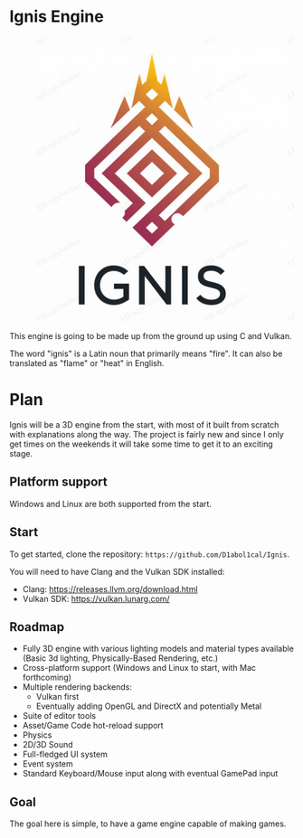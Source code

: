 # Ignis Engine

![alt text](Logo.png)

This engine is going to be made up from the ground up using C and Vulkan.

The word "ignis" is a Latin noun that primarily means "fire". It can also be translated as "flame" or "heat" in English.

# Plan
Ignis will be a 3D engine from the start, with most of it built from scratch with explanations along the way. The project is fairly new and since I only get times on the weekends it will take some time to get it to an exciting stage.

## Platform support
Windows and Linux are both supported from the start.

## Start
To get started, clone the repository: `https://github.com/D1abol1cal/Ignis`.

You will need to have Clang and the Vulkan SDK installed:
 - Clang: https://releases.llvm.org/download.html
 - Vulkan SDK: https://vulkan.lunarg.com/

## Roadmap
 - Fully 3D engine with various lighting models and material types available (Basic 3d lighting, Physically-Based Rendering, etc.)
 - Cross-platform support (Windows and Linux to start, with Mac forthcoming)
 - Multiple rendering backends:
   - Vulkan first
   - Eventually adding OpenGL and DirectX and potentially Metal
 - Suite of editor tools
 - Asset/Game Code hot-reload support
 - Physics
 - 2D/3D Sound
 - Full-fledged UI system
 - Event system
 - Standard Keyboard/Mouse input along with eventual GamePad input

## Goal
The goal here is simple, to have a game engine capable of making games.
